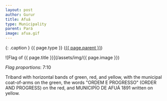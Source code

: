 ```yaml
---
layout: post
author: Gurur
title: Afuá
type: Municipality
parent: Pará
image: afua.gif
---
```

{: .caption }
{{ page.type }} ([{{ page.parent }}](/2019/04/14/para.html))

![Flag of {{ page.title }}](/assets/img/{{ page.image }})

*Flag proportions*: 7:10

Triband with horizontal bands of green, red, and yellow, with the municipal coat-of-arms on the green, the words "ORDEM E PROGRESSO" (ORDER AND PROGRESS) on the red, and MUNICIPÍO DE AFUÁ 1891 written on yellow.